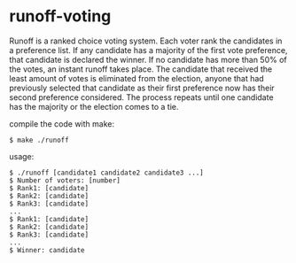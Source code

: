 # runoff-voting
Runoff is a ranked choice voting system. Each voter rank the candidates in a preference list. If any candidate has a majority of the first vote preference, that candidate is declared the winner. If no candidate has more than 50% of the votes, an instant runoff takes place. The candidate that received the least amount of votes is eliminated from the election, anyone that had previously selected that candidate as their first preference now has their second preference considered. The process repeats until one candidate has the majority or the election comes to a tie.

compile the code with make:
```console
$ make ./runoff
```
usage:
```console
$ ./runoff [candidate1 candidate2 candidate3 ...]
$ Number of voters: [number]
$ Rank1: [candidate]
$ Rank2: [candidate]
$ Rank3: [candidate]
...
$ Rank1: [candidate]
$ Rank2: [candidate]
$ Rank3: [candidate]
...
$ Winner: candidate
```
